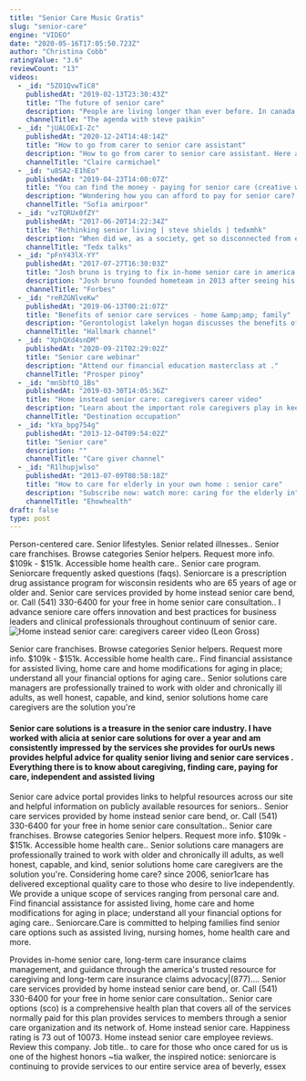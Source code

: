 ```yaml
---
title: "Senior Care Music Gratis"
slug: "senior-care"
engine: "VIDEO"
date: "2020-05-16T17:05:50.723Z"
author: "Christina Cobb"
ratingValue: "3.6"
reviewCount: "13"
videos:
  - _id: "5ZO1QvwTiC8"
    publishedAt: "2019-02-13T23:30:43Z"
    title: "The future of senior care"
    description: "People are living longer than ever before. In canada, life expectancy now hovers around age 80 for men, and 84 for women. The agenda discusses how well"
    channelTitle: "The agenda with steve paikin"
  - _id: "jUALOExI-Zc"
    publishedAt: "2020-12-24T14:48:14Z"
    title: "How to go from carer to senior care assistant"
    description: "How to go from carer to senior care assistant. Here are my top tips for getting that senior care assistant role! i hope they help. Follow me on twitter:"
    channelTitle: "Claire carmichael"
  - _id: "u8SA2-E1hEo"
    publishedAt: "2019-04-23T14:00:07Z"
    title: "You can find the money - paying for senior care (creative ways to fund senior care in 2019)"
    description: "Wondering how you can afford to pay for senior care? trying to pay for home care, adult day health care or assisted living can be overwhelming. The cost of"
    channelTitle: "Sofia amirpoor"
  - _id: "vzTQRUx0fZY"
    publishedAt: "2017-06-20T14:22:34Z"
    title: "Rethinking senior living | steve shields | tedxmhk"
    description: "When did we, as a society, get so disconnected from each other? steve saw this as a problem in senior living communities. He passionately developed a"
    channelTitle: "Tedx talks"
  - _id: "pFnY43lX-YY"
    publishedAt: "2017-07-27T16:30:03Z"
    title: "Josh bruno is trying to fix in-home senior care in america - 30 under 30 | forbes"
    description: "Josh bruno founded hometeam in 2013 after seeing his family struggle to find adequate care for his grandfather. All of hometeam&#39;s workers are employees, not"
    channelTitle: "Forbes"
  - _id: "reRZGNlveKw"
    publishedAt: "2019-06-13T00:21:07Z"
    title: "Benefits of senior care services - home &amp;amp; family"
    description: "Gerontologist lakelyn hogan discusses the benefits of senior care services and how home instead can help. Get more home &amp; family here:"
    channelTitle: "Hallmark channel"
  - _id: "XphQXd4snDM"
    publishedAt: "2020-09-21T02:29:02Z"
    title: "Senior care webinar"
    description: "Attend our financial education masterclass at ."
    channelTitle: "Prosper pinoy"
  - _id: "mnSbftO_1Bs"
    publishedAt: "2019-03-30T14:05:36Z"
    title: "Home instead senior care: caregivers career video"
    description: "Learn about the important role caregivers play in keeping elderly loved ones comfortable and independent at home."
    channelTitle: "Destination occupation"
  - _id: "kYa_bpg754g"
    publishedAt: "2013-12-04T09:54:02Z"
    title: "Senior care"
    description: ""
    channelTitle: "Care giver channel"
  - _id: "R1lhupjwlso"
    publishedAt: "2013-07-09T08:58:18Z"
    title: "How to care for elderly in your own home : senior care"
    description: "Subscribe now: watch more: caring for the elderly in"
    channelTitle: "Ehowhealth"
draft: false
type: post
---
```


Person-centered care. Senior lifestyles. Senior related illnesses.. Senior care franchises. Browse categories Senior helpers. Request more info. $109k - $151k. Accessible home health care.. Senior care program. Seniorcare frequently asked questions (faqs). Seniorcare is a prescription drug assistance program for wisconsin residents who are 65 years of age or older and. Senior care services provided by home instead senior care bend, or. Call (541) 330-6400 for your free in home senior care consultation.. I advance seniore care offers innovation and best practices for business leaders and clinical professionals throughout continuum of senior care.
![Home instead senior care: caregivers career video (Leon Gross)](https://i.ytimg.com/vi/mnSbftO_1Bs/hqdefault.jpg "Home instead senior care: caregivers career video (Noah Phelps)")

Senior care franchises. Browse categories Senior helpers. Request more info. $109k - $151k. Accessible home health care.. Find financial assistance for assisted living, home care and home modifications for aging in place; understand all your financial options for aging care.. Senior solutions care managers are professionally trained to work with older and chronically ill adults, as well honest, capable, and kind, senior solutions home care caregivers are the solution you&#39;re
<!--inArticleAds-->

<!--galleryOne-->

#### Senior care solutions is a treasure in the senior care industry. I have worked with alicia at senior care solutions for over a year and am consistently impressed by the services she provides for ourUs news provides helpful advice for quality senior living and senior care services . Everything there is to know about caregiving, finding care, paying for care, independent and assisted living
<!--inArticleAds-->

<!--galleryTwo-->

Senior care advice portal provides links to helpful resources across our site and helpful information on publicly available resources for seniors.. Senior care services provided by home instead senior care bend, or. Call (541) 330-6400 for your free in home senior care consultation.. Senior care franchises. Browse categories Senior helpers. Request more info. $109k - $151k. Accessible home health care.. Senior solutions care managers are professionally trained to work with older and chronically ill adults, as well honest, capable, and kind, senior solutions home care caregivers are the solution you&#39;re. Considering home care? since 2006, senior1care has delivered exceptional quality care to those who desire to live independently. We provide a unique scope of services ranging from personal care and. Find financial assistance for assisted living, home care and home modifications for aging in place; understand all your financial options for aging care.. Seniorcare.Care is committed to helping families find senior care options such as assisted living, nursing homes, home health care and more.
<!--galleryThree-->

Provides in-home senior care, long-term care insurance claims management, and guidance through the america&#39;s trusted resource for caregiving and long-term care insurance claims advocacy|(877).... Senior care services provided by home instead senior care bend, or. Call (541) 330-6400 for your free in home senior care consultation.. Senior care options (sco) is a comprehensive health plan that covers all of the services normally paid for this plan provides services to members through a senior care organization and its network of. Home instead senior care. Happiness rating is 73 out of 10073. Home instead senior care employee reviews. Review this company. Job title.. to care for those who once cared for us is one of the highest honors ~tia walker, the inspired notice: seniorcare is continuing to provide services to our entire service area of beverly, essex